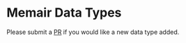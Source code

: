 # Memair Data Types

Please submit a [PR](https://github.com/memair/data-types/pull/new/master) if you would like a new data type added.
